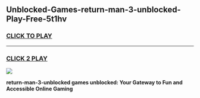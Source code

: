 
## Unblocked-Games-return-man-3-unblocked-Play-Free-5t1hv
<h3>
<a href="https://premium76.site?title=return-man-3-unblocked&ref=23A">CLICK TO PLAY</a></h3>
<hr>

<h3>
<a href="https://premium76.site?title=return-man-3-unblocked&ref=23A">CLICK 2 PLAY</a>
  
</h3>

<a href="https://premium76.site?title=return-man-3-unblocked&ref=23A"><img src="https://clearcache.store/games.png"></a>


**return-man-3-unblocked games unblocked: Your Gateway to Fun and Accessible Online Gaming**
